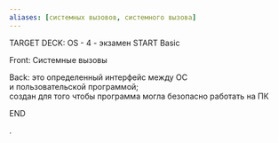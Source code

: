 ```yaml
---
aliases: [системных вызовов, системного вызова]
---
```



TARGET DECK: OS - 4 - экзамен
START
Basic

Front: Системные вызовы

Back: это определенный интерфейс между ОС и пользовательской программой;
создан для того чтобы программа могла безопасно работать на ПК
<!--ID: 1663653688359-->
END


. 